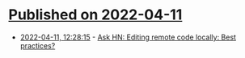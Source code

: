 # [Published on 2022-04-11](index.md)

* [2022-04-11, 12:28:15](https://news.ycombinator.com/item?id=30987770) - [Ask HN: Editing remote code locally: Best practices?](https://news.ycombinator.com/item?id=30987770)
